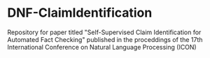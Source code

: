 # DNF-ClaimIdentification
Repository for paper titled "Self-Supervised Claim Identification for Automated Fact Checking" published in the proceddings of the 17th International Conference on Natural Language Processing (ICON)

